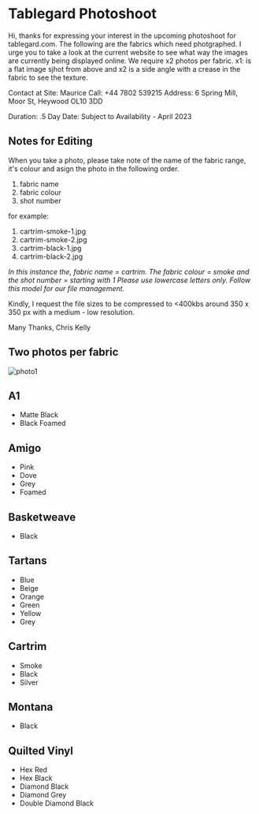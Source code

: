 # Tablegard Photoshoot

Hi, thanks for expressing your interest in the upcoming photoshoot for tablegard.com. The following are the fabrics which need photgraphed. I urge you to take a look at the current website to see what way the images are currently being displayed online. We require x2 photos per fabric. x1: is a flat image sjhot from above and x2 is a side angle with a crease in the fabric to see the texture. 

Contact at Site: Maurice
Call: +44 7802 539215
Address: 6 Spring Mill, Moor St, Heywood OL10 3DD

Duration: .5 Day
Date: Subject to Availability - April 2023

## Notes for Editing

When you take a photo, please take note of the name of the fabric range, it's colour and asign the photo in the following order. 

1. fabric name
2. fabric colour
3. shot number

for example: 

1. cartrim-smoke-1.jpg
2. cartrim-smoke-2.jpg
3. cartrim-black-1.jpg
4. cartrim-black-2.jpg

*In this instance the, fabric name = cartrim. The fabric colour = smoke and the shot number = starting with 1 Please use lowercase letters only. Follow this model for our file management.*

Kindly, I request the file sizes to be compressed to <400kbs around 350 x 350 px with a medium - low resolution. 

Many Thanks, 
Chris Kelly

## Two photos per fabric

![photo1](https://tablegard.com/wp-content/uploads/2019/03/IMG_0447_cheniq.jpg)

## A1

- Matte Black
- Black Foamed

## Amigo

- Pink
- Dove
- Grey
- Foamed

## Basketweave

- Black

## Tartans

- Blue
- Beige
- Orange
- Green
- Yellow
- Grey 

## Cartrim

- Smoke
- Black
- Silver

## Montana

- Black

## Quilted Vinyl

- Hex Red
- Hex Black
- Diamond Black
- Diamond Grey 
- Double Diamond Black
